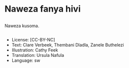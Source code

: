 # Naweza fanya hivi

##

##

##

##

##

##

##

##
Naweza kusoma.


##
* License: [CC-BY-NC]
* Text: Clare Verbeek, Thembani Dladla, Zanele Buthelezi
* Illustration: Cathy Feek
* Translation: Ursula Nafula
* Language: sw
